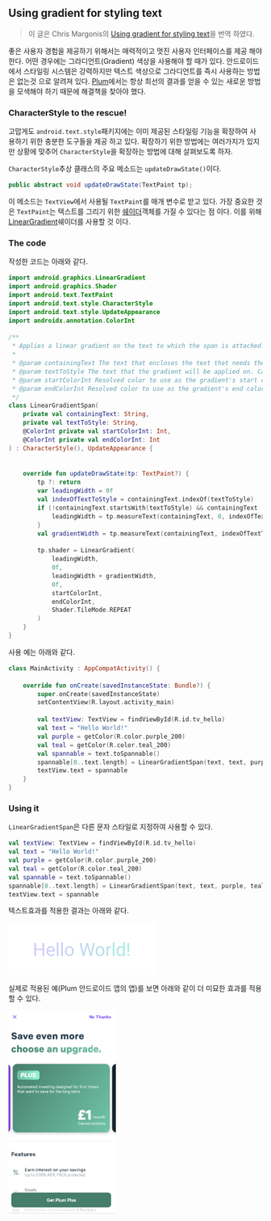## Using gradient for styling text

> 이 글은 Chris Margonis의 [Using gradient for styling text](https://medium.com/plum-engineering/using-gradient-for-styling-text-1df9c87c0869)을 번역 하였다. 

좋은 사용자 경험을 제공하기 위해서는 매력적이고 멋진 사용자 인터페이스를 제공 해야 한다. 어떤 경우에는 그라디언트(Gradient) 색상을 사용해야 할 때가 있다. 안드로이드에서 스타일링 시스템은 강력하지만 텍스트 색상으로 그라디언트를 즉시 사용하는 방법은 없는것 으로 알려져 있다. [Plum](https://withplum.com/)에서는 항상 최선의 결과를 얻을 수 있는 새로운 방법을 모색해야 하기 때문에 해결책을 찾아야 했다. 

### CharacterStyle to the rescue!

고맙게도 `android.text.style`패키지에는 이미 제공된 스타일링 기능을 확장하여 사용하기 위한 충분한 도구들을 제공 하고 있다. 확장하기 위한 방법에는 여러가지가 있지만 상황에 맞추어 `CharacterStyle`을 확장하는 방법에 대해 살펴보도록 하자. 

`CharacterStyle`추상 클래스의 주요 메소드는 `updateDrawState()`이다. 

```java
public abstract void updateDrawState(TextPaint tp);
```

이 메소드는 `TextView`에서 사용될 `TextPaint`를 매개 변수로 받고 있다. 가장 중요한 것 은 `TextPaint`는 텍스트를 그리기 위한 [쉐이더](https://developer.android.com/reference/android/graphics/Shader)객체를 가질 수 있다는 점 이다. 이를 위해 [LinearGradient](https://developer.android.com/reference/android/graphics/LinearGradient)쉐이더를 사용할 것 이다.

### The code

작성한 코드는 아래와 같다. 

```kotlin
import android.graphics.LinearGradient
import android.graphics.Shader
import android.text.TextPaint
import android.text.style.CharacterStyle
import android.text.style.UpdateAppearance
import androidx.annotation.ColorInt

/**
 * Applies a linear gradient on the text to which the span is attached.
 *
 * @param containingText The text that encloses the text that needs the gradient.
 * @param textToStyle The text that the gradient will be applied on. Can be a substring of `containingText` or equal to `containingText`.
 * @param startColorInt Resolved color to use as the gradient's start color.
 * @param endColorInt Resolved color to use as the gradient's end color.
 */
class LinearGradientSpan(
    private val containingText: String,
    private val textToStyle: String,
    @ColorInt private val startColorInt: Int,
    @ColorInt private val endColorInt: Int
) : CharacterStyle(), UpdateAppearance {


    override fun updateDrawState(tp: TextPaint?) {
        tp ?: return
        var leadingWidth = 0f
        val indexOfTextToStyle = containingText.indexOf(textToStyle)
        if (!containingText.startsWith(textToStyle) && containingText != textToStyle) {
            leadingWidth = tp.measureText(containingText, 0, indexOfTextToStyle)
        }
        val gradientWidth = tp.measureText(containingText, indexOfTextToStyle, indexOfTextToStyle + textToStyle.length)

        tp.shader = LinearGradient(
            leadingWidth,
            0f,
            leadingWidth + gradientWidth,
            0f,
            startColorInt,
            endColorInt,
            Shader.TileMode.REPEAT
        )
    }
}
```

사용 예는 아래와 같다. 

```kotlin
class MainActivity : AppCompatActivity() {

    override fun onCreate(savedInstanceState: Bundle?) {
        super.onCreate(savedInstanceState)
        setContentView(R.layout.activity_main)

        val textView: TextView = findViewById(R.id.tv_hello)
        val text = "Hello World!"
        val purple = getColor(R.color.purple_200)
        val teal = getColor(R.color.teal_200)
        val spannable = text.toSpannable()
        spannable[0..text.length] = LinearGradientSpan(text, text, purple, teal)
        textView.text = spannable
    }
}
```

### Using it

`LinearGradientSpan`은 다른 문자 스타일로 지정하여 사용할 수 있다. 

```kotlin
val textView: TextView = findViewById(R.id.tv_hello)
val text = "Hello World!"
val purple = getColor(R.color.purple_200)
val teal = getColor(R.color.teal_200)
val spannable = text.toSpannable()
spannable[0..text.length] = LinearGradientSpan(text, text, purple, teal)
textView.text = spannable
```

텍스트효과를 적용한 결과는 아래와 같다. 

![results](./images/1_5-EOH3TOMh_g20M557lSrg.png)

실제로 적용된 예(Plum 안드로이드 앱의 앱)를 보면 아래와 같이 더 미묘한 효과를 적용할 수 있다. 

![ex_plum](./images/1_b8F6PmIUv5JKrMk1LM5j5Q.png)
